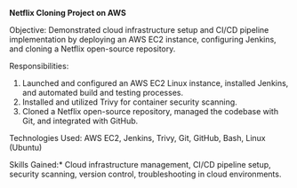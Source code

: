 **Netflix Cloning Project on AWS**

Objective: 
Demonstrated cloud infrastructure setup and CI/CD pipeline implementation by deploying an AWS EC2 instance, configuring Jenkins, and cloning a Netflix open-source repository.

Responsibilities:
1. Launched and configured an AWS EC2 Linux instance, installed Jenkins, and automated build and testing processes.
2. Installed and utilized Trivy for container security scanning.
3. Cloned a Netflix open-source repository, managed the codebase with Git, and integrated with GitHub.
   
Technologies Used: AWS EC2, Jenkins, Trivy, Git, GitHub, Bash, Linux (Ubuntu)

Skills Gained:* Cloud infrastructure management, CI/CD pipeline setup, security scanning, version control, troubleshooting in cloud environments.
